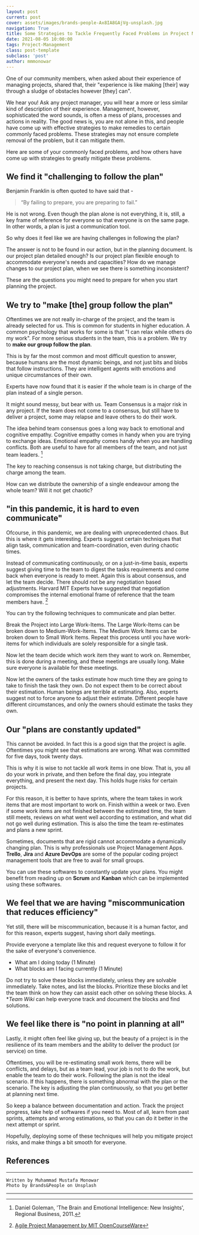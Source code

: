 ```yaml
---
layout: post
current: post
cover: assets/images/brands-people-Ax8IA8GAjVg-unsplash.jpg
navigation: True
title: Some Strategies to Tackle Frequently Faced Problems in Project Management
date: 2021-08-05 10:00:00
tags: Project-Management
class: post-template
subclass: 'post'
author: mmmonowar
---
```


One of our community members, when asked about their experience of managing projects, shared that, their "experience is like making [their] way through a sludge of obstacles however [they] can".

We hear you! Ask any project manager, you will hear a more or less similar kind of description of their experience. Management, however, sophisticated the word sounds, is often a mess of plans, processes and actions in reality. The good news is, you are not alone in this, and people have come up with effective strategies to make remedies to certain commonly faced problems. These strategies may not ensure complete removal of the problem, but it can mitigate them.

Here are some of your commonly faced problems, and how others have come up with strategies to greatly mitigate these problems.

## We find it "challenging to follow the plan"

Benjamin Franklin is often quoted to have said that -
> “By failing to prepare, you are preparing to fail.”

He is not wrong. Even though the plan alone is not everything, it is, still, a key frame of reference for everyone so that everyone is on the same page. In other words, a plan is just a communication tool.

So why does it feel like we are having challenges in following the plan?

The answer is not to be found in our action, but in the planning document. Is our project plan detailed enough? Is our project plan flexible enough to accommodate everyone's needs and capacities? How do we manage changes to our project plan, when we see there is something inconsistent?

These are the questions you might need to prepare for when you start planning the project.

## We try to "make [the] group follow the plan"

Oftentimes we are not really in-charge of the project, and the team is already selected for us. This is common for students in higher education. A common psychology that works for some is that "I can relax while others do my work". For more serious students in the team, this is a problem. We try to **make our group follow the plan**.

This is by far the most common and most difficult question to answer, because humans are the most dynamic beings, and not just bits and blobs that follow instructions. They are intelligent agents with emotions and unique circumstances of their own.

Experts have now found that it is easier if the whole team is in charge of the plan instead of a single person.

It might sound messy, but bear with us. Team Consensus is a major risk in any project. If the team does not come to a consensus, but still have to deliver a project, some may relapse and leave others to do their work.

The idea behind team consensus goes a long way back to emotional and cognitive empathy. Cognitive empathy comes in handy when you are trying to exchange ideas. Emotional empathy comes handy when you are handling conflicts. Both are useful to have for all members of the team, and not just team leaders. [^1]

The key to reaching consensus is not taking charge, but distributing the charge among the team.

How can we distribute the ownership of a single endeavour among the whole team? Will it not get chaotic?

## "in this pandemic, it is hard to even communicate"

Ofcourse, in this pandemic, we are dealing with unprecedented chaos. But this is where it gets interesting. Experts suggest certain techniques that align task, communication and team-coordination, even during chaotic times.

Instead of communicating continuously, or on a just-in-time basis, experts suggest giving time to the team to digest the tasks requirements and come back when everyone is ready to meet. Again this is about consensus, and let the team decide. There should not be any negotiation based adjustments. Harvard MIT Experts have suggested that negotiation compromises the internal emotional frame of reference that the team members have. [^2]

You can try the following techniques to communicate and plan better.

Break the Project into Large Work-Items. The Large Work-Items can be broken down to Medium-Work-Items. The Medium Work Items can be broken down to Small Work Items. Repeat this process until you have work-items for which individuals are solely responsible for a single task.

Now let the team decide which work item they want to work on. Remember, this is done during a meeting, and these meetings are usually long. Make sure everyone is available for these meetings.

Now let the owners of the tasks estimate how much time they are going to take to finish the task they own. Do not expect them to be correct about their estimation. Human beings are terrible at estimating. Also, experts suggest not to force anyone to adjust their estimate. Different people have different circumstances, and only the owners should estimate the tasks they own.

## Our "plans are constantly updated"

This cannot be avoided. In fact this is a good sign that the project is agile. Oftentimes you might see that estimations are wrong. What was committed for five days, took twenty days.

This is why it is wise to not tackle all work items in one blow.
That is, you all do your work in private, and then before the final day, you integrate everything, and present the next day. This holds huge risks for certain projects.

For this reason, it is better to have sprints, where the team takes in work items that are most important to work on. Finish within a week or two. Even if some work items are not finished between the estimated time, the team still meets, reviews on what went well according to estimation, and what did not go well during estimation. This is also the time the team re-estimates and plans a new sprint.

Sometimes, documents that are rigid cannot accommodate a dynamically changing plan. This is why professionals use Project Management Apps. **Trello**, **Jira** and **Azure DevOps** are some of the popular coding project management tools that are free to avail for small groups.

You can use these softwares to constantly update your plans. You might benefit from reading up on **Scrum** and **Kanban** which can be implemented using these softwares.

## We feel that we are having "miscommunication that reduces efficiency"

Yet still, there will be miscommunication, because it is a human factor, and for this reason, experts suggest, having short daily meetings.

Provide everyone a template like this and request everyone to follow it for the sake of everyone's convenience.

- What am I doing today (1 Minute)
- What blocks am I facing currently (1 Minute)

Do not try to solve these blocks immediately, unless they are solvable immediately. Take notes, and list the blocks. Prioritize these blocks and let the team think on how they can assist each other on solving these blocks. A **Team Wiki* can help everyone track and document the blocks and find solutions.

## We feel like there is "no point in planning at all"

Lastly, it might often feel like giving up, but the beauty of a project is in the resilience of its team members and the ability to deliver the product (or service) on time.

Oftentimes, you will be re-estimating small work items, there will be conflicts, and delays, but as a team lead, your job is not to do the work, but enable the team to do their work. Following the plan is not the ideal scenario. If this happens, there is something abnormal with the plan or the scenario. The key is adjusting the plan continuously, so that you get better at planning next time.

So keep a balance between documentation and action. Track the project progress, take help of softwares if you need to. Most of all, learn from past sprints, attempts and wrong estimations, so that you can do it better in the next attempt or sprint.

Hopefully, deploying some of these techniques will help you mitigate project risks, and make things a bit smooth for everyone.


## References
[^1]: Daniel Goleman, 'The Brain and Emotional Intelligence: New Insights', Regional Business, 2011. 
[^2]: [Agile Project Management by MIT OpenCourseWare](https://www.youtube.com/watch?v=nrfl6GAQy2s&pp=sAQA)




--- 

    Written by Muhammad Mustafa Monowar
    Photo by Brands&People on Unsplash

---